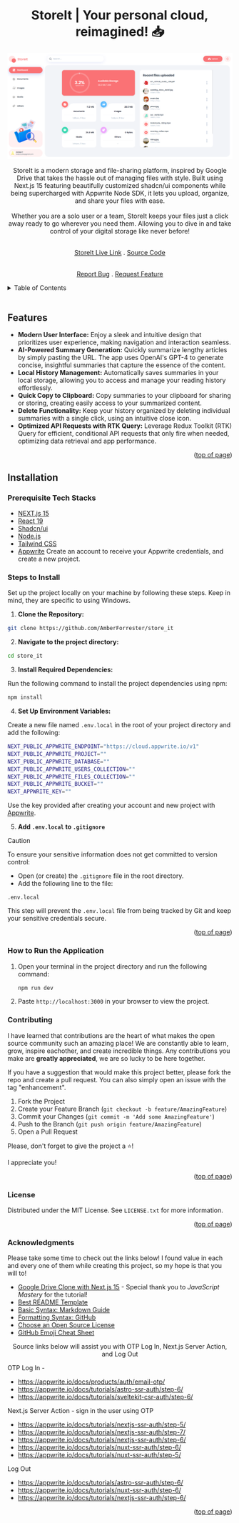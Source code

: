 <a id="readme-top"></a>

<h1 align="center">StoreIt | Your personal cloud, reimagined! 📥</h1> 

<div align="center">

<img src="/public/assets/images/StorageDashboard.png" alt="Picture of QuickGist an open-source summarizer that converts lengthy articles into clear and concise insights.">

<p align="center">StoreIt is a modern storage and file-sharing platform, inspired by Google Drive that takes the hassle out of managing files with style. Built using Next.js 15 featuring beautifully customized shadcn/ui components while being supercharged with Appwrite Node SDK, it lets you upload, organize, and share your files with ease. 
<br/>
<br/>
Whether you are a solo user or a team, StoreIt keeps your files just a click away ready to go wherever you need them. Allowing you to dive in and take control of your digital storage like never before! 
<br />
<br />

<a href="www.storeit.amberforrester.io">StoreIt Live Link</a>
.
<a href="https://github.com/AmberForrester/store_it">Source Code</a>


<br />
<a href="https://github.com/AmberForrester/store_it/issues/new?assignees=&labels=bug&projects=&template=bug-report-%F0%9F%90%9E.md&title=">Report Bug</a>
.
<a href="https://github.com/AmberForrester/store_it/issues/new?assignees=&labels=enhancement&projects=&template=feature-request-%F0%9F%9A%80.md&title=">Request Feature</a>
</p>
</div>

<details>
  <summary>Table of Contents</summary>
  <ol>
    <li><a href="#features">Features</a></li>
    <li><a href="#installation">Installation</a></li>
    <li><a href="#steps-to-install">Steps to Install</a></li>
    <li><a href="#how-to-run-the-application">How to Run the Application</a></li>
    <li><a href="#contributing">Contributing</a></li>
    <li><a href="#license">License</a></li>
    <li><a href="#acknowledgments">Acknowledgments</a></li>
  </ol>
</details>
<br />



## Features
- **Modern User Interface:** Enjoy a sleek and intuitive design that prioritizes user experience, making navigation and interaction seamless.
- **AI-Powered Summary Generation:** Quickly summarize lengthy articles by simply pasting the URL. The app uses OpenAI's GPT-4 to generate concise, insightful summaries that capture the essence of the content.
- **Local History Management:** Automatically saves summaries in your local storage, allowing you to access and manage your reading history effortlessly. 
- **Quick Copy to Clipboard:** Copy summaries to your clipboard for sharing or storing, creating easily access to your summarized content.
- **Delete Functionality:** Keep your history organized by deleting individual summaries with a single click, using an intuitive close icon.
- **Optimized API Requests with RTK Query:** Leverage Redux Toolkit (RTK) Query for efficient, conditional API requests that only fire when needed, optimizing data retrieval and app performance.

<p align="right">(<a href="#readme-top">top of page</a>)</p>



## Installation

### Prerequisite Tech Stacks
- [NEXT.js 15](https://nextjs.org/)
- [React 19](https://react.dev/)
- [Shadcn/ui](https://ui.shadcn.com/)
- [Node.js](https://nodejs.org/en)
- [Tailwind CSS](https://tailwindcss.com/)
- [Appwrite](https://appwrite.io/) Create an account to receive your Appwrite credentials, and create a new project.



### Steps to Install

Set up the project locally on your machine by following these steps. 
Keep in mind, they are specific to using Windows.

1. **Clone the Repository:**
  ```bash
  git clone https://github.com/AmberForrester/store_it
  ```

2. **Navigate to the project directory:**
  ```bash
  cd store_it
  ```

3. **Install Required Dependencies:** 

Run the following command to install the project dependencies using npm:
  ```bash
  npm install
  ```

4. **Set Up Environment Variables:**

Create a new file named `.env.local` in the root of your project directory and add the following:
   ```bash
  NEXT_PUBLIC_APPWRITE_ENDPOINT="https://cloud.appwrite.io/v1"
  NEXT_PUBLIC_APPWRITE_PROJECT=""
  NEXT_PUBLIC_APPWRITE_DATABASE=""
  NEXT_PUBLIC_APPWRITE_USERS_COLLECTION=""
  NEXT_PUBLIC_APPWRITE_FILES_COLLECTION=""
  NEXT_PUBLIC_APPWRITE_BUCKET=""
  NEXT_APPWRITE_KEY=""
   ```

Use the key provided after creating your account and new project with [Appwrite](https://appwrite.io/). 

5. **Add `.env.local` to `.gitignore`**

> [!CAUTION]
> To ensure your sensitive information does not get committed to version control:
  - Open (or create) the `.gitignore` file in the root directory.
  - Add the following line to the file:
   ```
   .env.local
   ```

This step will prevent the `.env.local` file from being tracked by Git and keep your sensitive credentials secure. 

<p align="right">(<a href="#readme-top">top of page</a>)</p>



### How to Run the Application

1. Open your terminal in the project directory and run the following command: 
   ```bash
   npm run dev
   ```

2. Paste `http://localhost:3000` in your browser to view the project.



### Contributing

I have learned that contributions are the heart of what makes the open source community such an amazing place! We are constantly able to learn, grow, inspire eachother, and create incredible things. Any contributions you make are **greatly appreciated**, we are so lucky to be here together.

If you have a suggestion that would make this project better, please fork the repo and create a pull request. You can also simply open an issue with the tag "enhancement".

1. Fork the Project
2. Create your Feature Branch (`git checkout -b feature/AmazingFeature`)
3. Commit your Changes (`git commit -m 'Add some AmazingFeature'`)
4. Push to the Branch (`git push origin feature/AmazingFeature`)
5. Open a Pull Request

Please, don't forget to give the project a :star:! 

I appreciate you!

<p align="right">(<a href="#readme-top">top of page</a>)</p>



### License

Distributed under the MIT License. See `LICENSE.txt` for more information.

<p align="right">(<a href="#readme-top">top of page</a>)</p>



### Acknowledgments

Please take some time to check out the links below! I found value in each and every one of them while creating this project, so my hope is that you will to!

* [Google Drive Clone with Next.js 15](https://youtu.be/lie0cr3wESQ?si=2ec5nZEWd7a7sYll) - Special thank you to _JavaScript Mastery_ for the tutorial!
* [Best README Template](https://github.com/othneildrew/Best-README-Template)
* [Basic Syntax: Markdown Guide](https://www.markdownguide.org/basic-syntax/#reference-style-links)
* [Formatting Syntax: GitHub](https://docs.github.com/en/get-started/writing-on-github/getting-started-with-writing-and-formatting-on-github/basic-writing-and-formatting-syntax)
* [Choose an Open Source License](https://choosealicense.com)
* [GitHub Emoji Cheat Sheet](https://github.com/ikatyang/emoji-cheat-sheet/blob/master/README.md#animal-bug)

<p align="center">Source links below will assist you with OTP Log In, Next.js Server Action, and Log Out</p>

OTP Log In - 
- https://appwrite.io/docs/products/auth/email-otp/ 
- https://appwrite.io/docs/tutorials/astro-ssr-auth/step-6/
- https://appwrite.io/docs/tutorials/sveltekit-csr-auth/step-6/ 

Next.js Server Action - sign in the user using OTP
- https://appwrite.io/docs/tutorials/nextjs-ssr-auth/step-5/ 
- https://appwrite.io/docs/tutorials/nextjs-ssr-auth/step-7/ 
- https://appwrite.io/docs/tutorials/nextjs-ssr-auth/step-6/ 
- https://appwrite.io/docs/tutorials/nuxt-ssr-auth/step-6/ 
- https://appwrite.io/docs/tutorials/nuxt-ssr-auth/step-5/ 

Log Out
- https://appwrite.io/docs/tutorials/astro-ssr-auth/step-6/ 
- https://appwrite.io/docs/tutorials/nuxt-ssr-auth/step-6/ 
- https://appwrite.io/docs/tutorials/nextjs-ssr-auth/step-6/ 

<p align="right">(<a href="#readme-top">top of page</a>)</p>